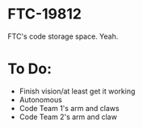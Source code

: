 # FTC-19812
FTC's code storage space. Yeah.
# To Do:
- Finish vision/at least get it working
- Autonomous
- Code Team 1's arm and claws
- Code Team 2's arm and claw
